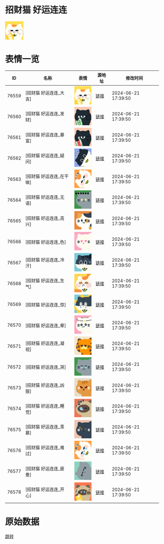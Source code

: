 # 招财猫 好运连连

<img src="./cover.png" height="60" alt="cover" />

# 表情一览

|ID|名称|表情|源地址|修改时间|
|----|----|----|----|----|
|76559|[招财猫 好运连连_大吉]|<img src="./pic/076559_%5B招财猫 好运连连_大吉%5D.png" height="60" alt="大吉"/>|[链接](https://i0.hdslb.com/bfs/garb/0325922bd04b5b51a4c54757e33e9a62660509b1.png)|2024-06-21 17:39:50|
|76560|[招财猫 好运连连_发财]|<img src="./pic/076560_%5B招财猫 好运连连_发财%5D.png" height="60" alt="发财"/>|[链接](https://i0.hdslb.com/bfs/garb/9d7e17482b6f0654e13797cf89dfbe94be857ee2.png)|2024-06-21 17:39:50|
|76561|[招财猫 好运连连_暴富]|<img src="./pic/076561_%5B招财猫 好运连连_暴富%5D.png" height="60" alt="暴富"/>|[链接](https://i0.hdslb.com/bfs/garb/659e364641fe4758e95f6c284f1f348e24960c2a.png)|2024-06-21 17:39:50|
|76562|[招财猫 好运连连_疑问]|<img src="./pic/076562_%5B招财猫 好运连连_疑问%5D.png" height="60" alt="疑问"/>|[链接](https://i0.hdslb.com/bfs/garb/114a4c4d55fecdff1c38f216b5ac088537799ac8.png)|2024-06-21 17:39:50|
|76563|[招财猫 好运连连_在干嘛]|<img src="./pic/076563_%5B招财猫 好运连连_在干嘛%5D.png" height="60" alt="在干嘛"/>|[链接](https://i0.hdslb.com/bfs/garb/dd3c6da31e96c0e4367e97c9109b6b40083fd2a2.png)|2024-06-21 17:39:50|
|76564|[招财猫 好运连连_无语]|<img src="./pic/076564_%5B招财猫 好运连连_无语%5D.png" height="60" alt="无语"/>|[链接](https://i0.hdslb.com/bfs/garb/72b83ba51e1b259ab0bf805e5575dd70586b17ec.png)|2024-06-21 17:39:50|
|76565|[招财猫 好运连连_高兴]|<img src="./pic/076565_%5B招财猫 好运连连_高兴%5D.png" height="60" alt="高兴"/>|[链接](https://i0.hdslb.com/bfs/garb/aed585888d98721fe08a4b2e477240aafce746fd.png)|2024-06-21 17:39:50|
|76566|[招财猫 好运连连_色]|<img src="./pic/076566_%5B招财猫 好运连连_色%5D.png" height="60" alt="色"/>|[链接](https://i0.hdslb.com/bfs/garb/5bc241f23963ced3c690d640b0dc7bfb5dd5f1d3.png)|2024-06-21 17:39:50|
|76567|[招财猫 好运连连_冷汗]|<img src="./pic/076567_%5B招财猫 好运连连_冷汗%5D.png" height="60" alt="冷汗"/>|[链接](https://i0.hdslb.com/bfs/garb/e5a8c63cfff0a367bdb1740f3a951573507f10a3.png)|2024-06-21 17:39:50|
|76568|[招财猫 好运连连_生气]|<img src="./pic/076568_%5B招财猫 好运连连_生气%5D.png" height="60" alt="生气"/>|[链接](https://i0.hdslb.com/bfs/garb/94eb40f460e63c1ac81df287d45d8e47df7f886a.png)|2024-06-21 17:39:50|
|76569|[招财猫 好运连连_惊]|<img src="./pic/076569_%5B招财猫 好运连连_惊%5D.png" height="60" alt="惊"/>|[链接](https://i0.hdslb.com/bfs/garb/d8eb40be83ca5a1dd0ba9f1d4b91abe99f08d7b5.png)|2024-06-21 17:39:50|
|76570|[招财猫 好运连连_晕]|<img src="./pic/076570_%5B招财猫 好运连连_晕%5D.png" height="60" alt="晕"/>|[链接](https://i0.hdslb.com/bfs/garb/dbf2af07a4089ac07766448c5f01309dd2d2ab56.png)|2024-06-21 17:39:50|
|76571|[招财猫 好运连连_凝视]|<img src="./pic/076571_%5B招财猫 好运连连_凝视%5D.png" height="60" alt="凝视"/>|[链接](https://i0.hdslb.com/bfs/garb/17aa9b51ba53e7229bb8a484ce9b9b177f48e99a.png)|2024-06-21 17:39:50|
|76572|[招财猫 好运连连_哭]|<img src="./pic/076572_%5B招财猫 好运连连_哭%5D.png" height="60" alt="哭"/>|[链接](https://i0.hdslb.com/bfs/garb/bdca2ea6109adc4d4835caddba997699ab98fa54.png)|2024-06-21 17:39:50|
|76573|[招财猫 好运连连_凶狠]|<img src="./pic/076573_%5B招财猫 好运连连_凶狠%5D.png" height="60" alt="凶狠"/>|[链接](https://i0.hdslb.com/bfs/garb/27f0ac9368a0de760cb168829f8e7210516f7d82.png)|2024-06-21 17:39:50|
|76574|[招财猫 好运连连_睡觉]|<img src="./pic/076574_%5B招财猫 好运连连_睡觉%5D.png" height="60" alt="睡觉"/>|[链接](https://i0.hdslb.com/bfs/garb/33ee3c4a1af2cdd83ed2c6cd5de84c11dda723a8.png)|2024-06-21 17:39:50|
|76575|[招财猫 好运连连_羡慕]|<img src="./pic/076575_%5B招财猫 好运连连_羡慕%5D.png" height="60" alt="羡慕"/>|[链接](https://i0.hdslb.com/bfs/garb/976b37970e0ed2469cdb13f1977a0dfbb7bce60c.png)|2024-06-21 17:39:50|
|76576|[招财猫 好运连连_难过]|<img src="./pic/076576_%5B招财猫 好运连连_难过%5D.png" height="60" alt="难过"/>|[链接](https://i0.hdslb.com/bfs/garb/da722c5544a6172e344cf82983694aced369e2a2.png)|2024-06-21 17:39:50|
|76577|[招财猫 好运连连_疲惫]|<img src="./pic/076577_%5B招财猫 好运连连_疲惫%5D.png" height="60" alt="疲惫"/>|[链接](https://i0.hdslb.com/bfs/garb/8f20275a38022d783f6f11147646ae7b3ceed0cb.png)|2024-06-21 17:39:50|
|76578|[招财猫 好运连连_开心]|<img src="./pic/076578_%5B招财猫 好运连连_开心%5D.png" height="60" alt="开心"/>|[链接](https://i0.hdslb.com/bfs/garb/3a5dbea612caf4378424386125003094fffb1d62.png)|2024-06-21 17:39:50|

# 原始数据

[跳转](./raw.json)

